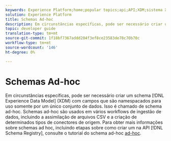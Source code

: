 ```yaml
---
keywords: Experience Platform;home;popular topics;api;API;XDM;sistema XDM;modelo de dados da experiência;Modelo de dados da experiência;Modelo de dados;Modelo de dados;Modelo de dados;Registro do schema;Registro do Schema;ad-hoc;ad-hoc;Ad-hoc;Ad-hoc;Ad-hoc;Adhoc;
solution: Experience Platform
title: Schemas Ad-hoc
description: Em circunstâncias específicas, pode ser necessário criar um schema XDM com campos que são namespacados para uso somente por um único conjunto de dados. Isso é chamado de schema ad-hoc.
topic: developer guide
translation-type: tm+mt
source-git-commit: 1f18bf7367addd204f3ef8ce23583de78c70b70c
workflow-type: tm+mt
source-wordcount: '146'
ht-degree: 0%

---
```



# Schemas Ad-hoc

Em circunstâncias específicas, pode ser necessário criar um schema [!DNL Experience Data Model] (XDM) com campos que são namespacados para uso somente por um único conjunto de dados. Isso é chamado de schema ad-hoc. Schemas ad-hoc são usados em vários workflows de ingestão de dados, incluindo a assimilação de arquivos CSV e a criação de determinados tipos de conectores de origem. Para obter mais informações sobre schemas ad hoc, incluindo etapas sobre como criar um na API [!DNL Schema Registry], consulte o tutorial do schema ad-hoc [ad-hoc](../tutorials/ad-hoc.md).
